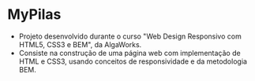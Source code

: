 # MyPilas

* Projeto desenvolvido durante o curso "Web Design Responsivo com HTML5, CSS3 e BEM", da AlgaWorks.
* Consiste na construção de uma página web com implementação de HTML e CSS3, usando conceitos de responsividade e da metodologia BEM.